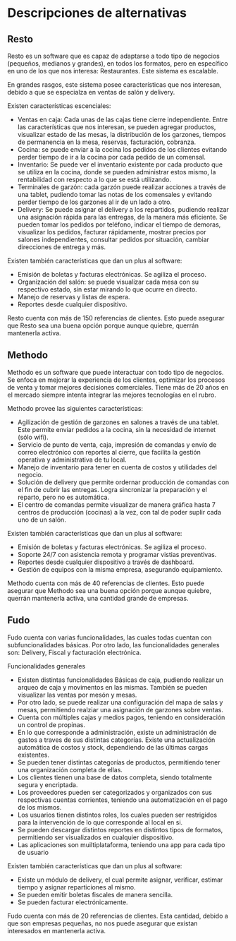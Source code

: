 # Descripciones de alternativas

## Resto

Resto es un software que es capaz de adaptarse a todo tipo de negocios (pequeños, medianos y grandes), en todos los formatos, pero en específico en uno de los que nos interesa: Restaurantes. Este sistema es escalable.

En grandes rasgos, este sistema posee características que nos interesan, debido a que se especialza en ventas de salón y delivery.

Existen características escenciales:

- Ventas en caja: Cada unas de las cajas tiene cierre independiente. Entre las características que nos interesan, se pueden agregar productos, visualizar estado de las mesas, la distribución de los garzones, tiempos de permanencia en la mesa, reservas, facturación, cobranza.
- Cocina: se puede enviar a la cocina los pedidos de los clientes evitando perder tiempo de ir a la cocina por cada pedido de un comensal.
- Inventario: Se puede ver el inventario existente por cada producto que se utiliza en la cocina, donde se pueden administrar estos mismo, la rentabilidad con respecto a lo que se está utilizando.
- Terminales de garzón: cada garzón puede realizar acciones a través de una tablet, pudiendo tomar las notas de los comensales y evitando perder tiempo de los garzones al ir de un lado a otro.
- Delivery: Se puede asignar el delivery a los repartidos, pudiendo realizar una asignación rápida para las entregas, de la manera más eficiente. Se pueden tomar los pedidos por teléfono, indicar el tiempo de demoras, visualizar los pedidos, facturar rápidamente, mostrar precios por salones independientes, consultar pedidos por situación, cambiar direcciones de entrega y más.

Existen también características que dan un plus al software:
- Emisión de boletas y facturas electrónicas. Se agiliza el proceso.
- Organización del salón: se puede visualizar cada mesa con su respectivo estado, sin estar mirando lo que ocurre en directo.
- Manejo de reservas y listas de espera.
- Reportes desde cualquier dispositivo.

Resto cuenta con más de 150 referencias de clientes. Esto puede asegurar que Resto sea una buena opción porque aunque quiebre, querrán mantenerla activa.

## Methodo

Methodo es un software que puede interactuar con todo tipo de negocios. Se enfoca en mejorar la experiencia de los clientes, optimizar los procesos de venta y tomar mejores decisiones comerciales. Tiene más de 20 años en el mercado siempre intenta integrar las mejores tecnologías en el rubro.

Methodo provee las siguientes características:
- Agilización de gestión de garzones en salones a través de una tablet. Este permite enviar pedidos a la cocina, sin la necesidad de internet (sólo wifi).
- Servicio de punto de venta, caja, impresión de comandas y envío de correo electrónico con reportes al cierre, que facilita la gestión operativa y administrativa de tu local.
- Manejo de inventario para tener en cuenta de costos y utilidades del negocio.
- Solución de delivery que permite ordernar producción de comandas con el fin de cubrir las entregas. Logra sincronizar la preparación y el reparto, pero no es automática.
- El centro de comandas permite visualizar de manera gráfica hasta 7 centros de producción (cocinas) a la vez, con tal de poder suplir cada uno de un salón.

Existen también características que dan un plus al software:
- Emisión de boletas y facturas electrónicas. Se agiliza el proceso.
- Soporte 24/7 con asistencia remota y programar vistias preventivas.
- Reportes desde cualquier dispositivo a través de dashboard.
- Gestión de equipos con la misma empresa, asegurando equipamiento.

Methodo cuenta con más de 40 referencias de clientes. Esto puede asegurar que Methodo sea una buena opción porque aunque quiebre, querrán mantenerla activa, una cantidad grande de empresas.

## Fudo
Fudo cuenta con varias funcionalidades, las cuales todas cuentan con subfuncionalidades básicas. Por otro lado, las funcionalidades generales son: Delivery, Fiscal y facturación electrónica.

Funcionalidades generales
- Existen distintas funcionalidades Básicas de caja, pudiendo realizar un arqueo de caja y movimentos en las mismas. También se pueden visualizar las ventas por mesón y mesas.
- Por otro lado, se puede realizar una configuración del mapa de salas y mesas, permitiendo realziar una asignación de garzones sobre ventas. 
- Cuenta con múltiples cajas y medios pagos, teniendo en consideración un control de propinas.
- En lo que corresponde a administración, existe un administración de gastos a traves de sus distintas categorías. Existe una actualización automática de costos y stock, dependiendo de las últimas cargas existentes.
- Se pueden tener distintas categorías de productos, permitiendo tener una organización completa de ellas.
- Los clientes tienen una base de datos completa, siendo totalmente segura y encriptada.
- Los proveedores pueden ser categorizados y organizados con sus respectivas cuentas corrientes, teniendo una automatización en el pago de los mismos.
- Los usuarios tienen distintos roles, los cuales pueden ser restrigidos para la intervención de lo que corresponde al local en si.
- Se pueden descargar distintos reportes en distintos tipos de formatos, permitiendo ser visualizados en cualquier dispositivo. 
- Las aplicaciones son muiltiplataforma, teniendo una app para cada tipo de usuario


Existen también características que dan un plus al software:
- Existe un módulo de delivery, el cual permite asignar, verificar, estimar tiempo y asignar reparticiones al mismo.
- Se pueden emitir boletas fiscales de manera sencilla.
- Se pueden facturar electrónicamente.

Fudo cuenta con más de 20 referencias de clientes. Esta cantidad, debido a que son empresas pequeñas, no nos puede asegurar que existan interesados en mantenerla activa.